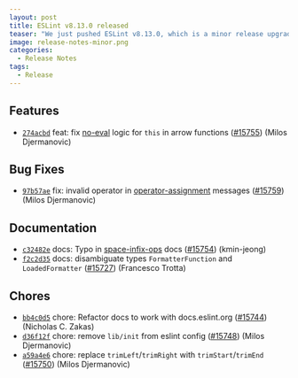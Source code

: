 ```yaml
---
layout: post
title: ESLint v8.13.0 released
teaser: "We just pushed ESLint v8.13.0, which is a minor release upgrade of ESLint. This release adds some new features and fixes several bugs found in the previous release."
image: release-notes-minor.png
categories:
  - Release Notes
tags:
  - Release
---
```









## Features


* [`274acbd`](https://github.com/eslint/eslint/commit/274acbd56537f6b8199da1ac9e7bced74ae81b56) feat: fix [no-eval](/docs/rules/no-eval) logic for `this` in arrow functions ([#15755](https://github.com/eslint/eslint/issues/15755)) (Milos Djermanovic)






## Bug Fixes


* [`97b57ae`](https://github.com/eslint/eslint/commit/97b57ae3ebae9150456f5516c64b6d2ba75b4038) fix: invalid operator in [operator-assignment](/docs/rules/operator-assignment) messages ([#15759](https://github.com/eslint/eslint/issues/15759)) (Milos Djermanovic)




## Documentation


* [`c32482e`](https://github.com/eslint/eslint/commit/c32482e4fd4ad09f3d5fd960dc1fb7c1b4e56f23) docs: Typo in [space-infix-ops](/docs/rules/space-infix-ops) docs  ([#15754](https://github.com/eslint/eslint/issues/15754)) (kmin-jeong)
* [`f2c2d35`](https://github.com/eslint/eslint/commit/f2c2d350425268efa4b78ee6e0a2df8860e0efad) docs: disambiguate types `FormatterFunction` and `LoadedFormatter` ([#15727](https://github.com/eslint/eslint/issues/15727)) (Francesco Trotta)








## Chores


* [`bb4c0d5`](https://github.com/eslint/eslint/commit/bb4c0d530a231a8a14ed70ad61c06e284bbaaef0) chore: Refactor docs to work with docs.eslint.org ([#15744](https://github.com/eslint/eslint/issues/15744)) (Nicholas C. Zakas)
* [`d36f12f`](https://github.com/eslint/eslint/commit/d36f12f71b3e4f9e9552f1054d7a75be4dc03671) chore: remove `lib/init` from eslint config ([#15748](https://github.com/eslint/eslint/issues/15748)) (Milos Djermanovic)
* [`a59a4e6`](https://github.com/eslint/eslint/commit/a59a4e6e9217b3cc503c0a702b9e3b02b20b980d) chore: replace `trimLeft`/`trimRight` with `trimStart`/`trimEnd` ([#15750](https://github.com/eslint/eslint/issues/15750)) (Milos Djermanovic)


